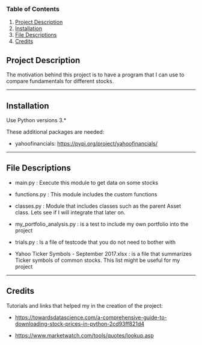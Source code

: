 ### Table of Contents

1. [Project Description](#description)
2. [Installation](#installation)
3. [File Descriptions](#files)
4. [Credits](#credits)


## Project Description <a name="description"></a>

The motivation behind this project is to have a program that I can use to compare fundamentals for different stocks.

-------------

## Installation <a name="installation"></a>

Use Python versions 3.*

These additional packages are needed:

- yahoofinancials: https://pypi.org/project/yahoofinancials/


-------------
## File Descriptions <a name="files"></a>

- main.py : Execute this module to get data on some stocks

- functions.py : This module includes the custom functions

- classes.py : Module that includes classes such as the parent Asset class. Lets see if I will integrate that later on.

- my_portfolio_analysis.py : is a test to include my own portfolio into the project

- trials.py : Is a file of testcode that you do not need to bother with

- Yahoo Ticker Symbols - September 2017.xlsx : is a file that summarizes Ticker symbols of common stocks. This list might be useful for my project


-------------

## Credits <a name="credits"></a>

Tutorials and links that helped my in the creation of the project:

- https://towardsdatascience.com/a-comprehensive-guide-to-downloading-stock-prices-in-python-2cd93ff821d4

- https://www.marketwatch.com/tools/quotes/lookup.asp




